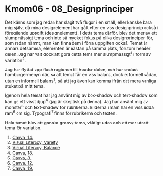 Kmom06 - 08_Designprinciper
=======================

Det känns som jag redan har slagit två flugor i en smäll, eller kanske bara mig själv, då mina designelement har gått efter en viss designprincip också i föregående uppgift (designelement). I detta tema därför, blev det mer av ett slumpmässigt tema och inte så mycket fokus på olika designprinciper, för, som redan nämnt, man kan finna dem i förra uppgiften också. Temat är annars detsamma, elementen är nästan på samma plats, förutom header delen. Jag har valt dock att göra detta tema mer slumpmässigt<sup>1</sup> i form av variation<sup>2</sup>.

Jag har flyttat upp flash regionen till header delen, och har endast hamburgermenyn där, så att temat får en viss balans, dock ej formell sådan, utan en informell balans<sup>3</sup>, så att jag även kan komma ifrån det mera vanliga stuket på mitt tema.

Igenom hela temat har jag använt mig av box-shadow och text-shadow som kan ge ett visst djup<sup>4</sup> (jag är skeptisk på denna). Jag har använt mig av mönster<sup>5</sup> och text-shadow för rubrikerna. Bilderna i main har en viss udda ram<sup>6</sup> om sig. Typografi<sup>7</sup> finns för rubrikerna och texten.

Hela temat blev ett ganska groovy tema, väldigt udda och ett mer utsatt tema för variation.

1. [Canva, 14.](https://www.canva.com/learn/design-elements-principles/)
2. [Visual Literacy, Variety](https://dbwebb.se/article/vl.pdf)
3. [Visual Literacy, Balance](https://dbwebb.se/article/vl.pdf)
4. [Canva, 18.](https://www.canva.com/learn/design-elements-principles/)
5. [Canva, 8.](https://www.canva.com/learn/design-elements-principles/)
6. [Canva, 12.](https://www.canva.com/learn/design-elements-principles/)
7. [Canva, 19.](https://www.canva.com/learn/design-elements-principles/)